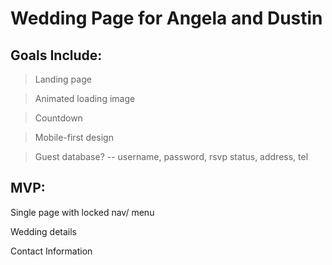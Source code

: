 # Wedding Page for Angela and Dustin
## Goals Include:
> Landing page


> Animated loading image

> Countdown

> Mobile-first design

> Guest database? -- username, password, rsvp status, address, tel

## MVP:
Single page with locked nav/ menu

Wedding details

Contact Information
